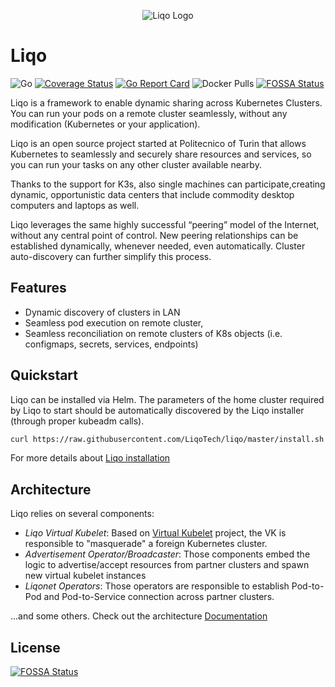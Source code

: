 <p align="center">
<img alt="Liqo Logo" src="https://doc.liqo.io/images/logo-liqo-blue.svg" />
</p>

# Liqo

![Go](https://github.com/liqoTech/liqo/workflows/Go/badge.svg) 
[![Coverage Status](https://coveralls.io/repos/github/LiqoTech/liqo/badge.svg?branch=master)](https://coveralls.io/github/LiqoTech/liqo?branch=master)
[![Go Report Card](https://goreportcard.com/badge/github.com/LiqoTech/liqo)](https://goreportcard.com/report/github.com/LiqoTech/liqo)
![Docker Pulls](https://img.shields.io/docker/pulls/liqo/virtual-kubelet?label=Liqo%20vkubelet%20pulls)
[![FOSSA Status](https://app.fossa.com/api/projects/git%2Bgithub.com%2FLiqoTech%2Fliqo.svg?type=shield)](https://app.fossa.com/projects/git%2Bgithub.com%2FLiqoTech%2Fliqo?ref=badge_shield)

Liqo is a framework to enable dynamic sharing across Kubernetes Clusters. You can run your pods on a remote cluster
seamlessly, without any modification (Kubernetes or your application). 

Liqo is an open source project started at Politecnico of Turin that allows Kubernetes to seamlessly and securely share resources and services, so you can run your tasks on any other cluster available nearby.

Thanks to the support for K3s, also single machines can participate,creating dynamic, opportunistic data centers that include commodity desktop computers and laptops as well.

Liqo leverages the same highly successful “peering” model of the Internet, without any central point of control. New peering relationships can be established dynamically, whenever needed, even automatically. Cluster auto-discovery can further simplify this process.

## Features

* Dynamic discovery of clusters in LAN
* Seamless pod execution on remote cluster,
* Seamless reconciliation on remote clusters of K8s objects (i.e. configmaps, secrets, services, endpoints)

## Quickstart

Liqo can be installed via Helm.
The parameters of the home cluster required by Liqo to start should be automatically discovered by the Liqo installer 
(through proper kubeadm calls).

```bash
curl https://raw.githubusercontent.com/LiqoTech/liqo/master/install.sh | bash
```

For more details about [Liqo installation](https://doc.liqo.io/user/gettingstarted/install)

## Architecture

Liqo relies on several components:

* *Liqo Virtual Kubelet*: Based on [Virtual Kubelet](https://github.com/virtual-kubelet/virtual-kubelet) project, the VK
 is responsible to "masquerade" a foreign Kubernetes cluster.
* *Advertisement Operator/Broadcaster*: Those components embed the logic to advertise/accept resources from partner
 clusters and spawn new virtual kubelet instances
* *Liqonet Operators*: Those operators are responsible to establish Pod-to-Pod and Pod-to-Service connection across 
partner clusters.

...and some others. Check out the architecture [Documentation](https://doc.liqo.io/architecture/)


## License
[![FOSSA Status](https://app.fossa.com/api/projects/git%2Bgithub.com%2FLiqoTech%2Fliqo.svg?type=large)](https://app.fossa.com/projects/git%2Bgithub.com%2FLiqoTech%2Fliqo?ref=badge_large)